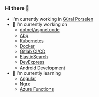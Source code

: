 ### Hi there 👋
- I'm currently working in [Güral Porselen](https://www.guralporselen.com.tr/)
- 🔭 I’m currently working on 
  - [dotnet/aspnetcode](https://github.com/dotnet/aspnetcore)
  - [Abp](https://abp.io/)
  - [Kubernetes](https://kubernetes.io/)
  - [Docker](https://www.docker.com/)
  - [Gitlab CI/CD](https://about.gitlab.com/)
  - [ElasticSearch](https://www.elastic.co/)
  - [DevExpress](https://www.devexpress.com/)
  - Android Development
- 🌱 I’m currently learning
  - [Angular](https://angular.io/)
  - [Ngrx](https://ngrx.io/)
  - [Azure Functions](https://docs.microsoft.com/en-us/azure/azure-functions/)
